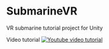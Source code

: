 # SubmarineVR
VR submarine tutorial project for Unity

Video tutorial
[![Youtube video tutorial](https://img.youtube.com/vi/R2-1ISbwr4/0.jpg)](https://www.youtube.com/watch?v=R2-1ISbwr4)
